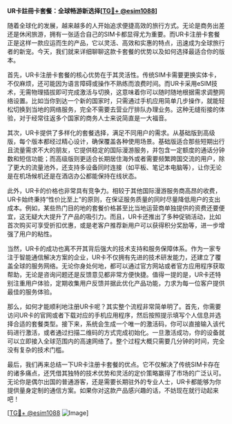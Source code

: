 **UR卡註冊卡套餐：全球畅游新选择[[TG💪+ @esim1088](https://t.me/s/esim1088)]**

随着全球化的发展，越来越多的人开始追求便捷高效的旅行方式。无论是商务出差还是休闲旅游，拥有一张适合自己的SIM卡都显得尤为重要。而UR卡注册卡套餐正是这样一款应运而生的产品，它以灵活、高效和实惠的特点，迅速成为全球旅行者的新宠。今天，我们就来详细聊聊这款卡套餐的优势以及如何选择最适合你的版本。

首先，UR卡注册卡套餐的核心优势在于其灵活性。传统SIM卡需要更换实体卡，不仅麻烦，还可能因为语言障碍或操作不熟练而浪费时间。而UR卡采用eSIM技术，无需物理插拔即可完成激活与切换，这意味着你可以随时随地根据需求调整网络设置。比如当你到达一个新的国家时，只需通过手机应用简单几步操作，就能轻松切换到当地的网络服务，完全不需要去营业厅排队办理业务。这种无缝衔接的体验，对于经常往返多个国家的商务人士来说简直是一大福音。

其次，UR卡提供了多样化的套餐选择，满足不同用户的需求。从基础版到高级版，每个版本都经过精心设计，确保覆盖各种使用场景。基础版适合那些短期出行且流量需求不大的朋友，它提供稳定的国际漫游服务，并包含一定额度的通话分钟数和短信功能；而高级版则更适合长期居住海外或者需要频繁跨国交流的用户，除了更大的流量池外，还支持多设备同时连接（如平板、笔记本电脑等），让你无论是在机场候机还是在酒店办公都能保持在线状态。

此外，UR卡的价格也非常具有竞争力。相较于其他国际漫游服务商高昂的收费，UR卡始终秉持“性价比至上”的原则，在保证服务质量的同时尽量降低用户的支出成本。例如，某些热门目的地的套餐价格甚至比当地运营商单独提供的资费还要便宜，这无疑大大提升了产品的吸引力。而且，UR卡还推出了多种促销活动，比如首次购买可享受折扣优惠，或是老客户推荐新用户可以获得积分奖励等，进一步增强了用户的粘性。

当然，UR卡的成功也离不开其背后强大的技术支持和服务保障体系。作为一家专注于智能通信解决方案的企业，UR卡不仅拥有先进的技术研发能力，还建立了覆盖全球的服务网络。无论你身处何地，都可以通过官方网站或者官方应用程序获取帮助，无论是咨询问题还是反馈意见都非常方便快捷。值得一提的是，UR卡还特别注重用户体验，定期收集用户反馈并据此优化产品功能，力求为每一位客户提供最佳的服务体验。

那么，如何才能顺利地注册UR卡呢？其实整个流程非常简单明了。首先，你需要访问UR卡的官网或者下载对应的手机应用程序，然后按照提示填写个人信息并选择合适的套餐类型。接下来，系统会生成一个唯一的激活码，你可以直接输入该代码进行激活，或者通过扫描二维码的方式完成初始化。一旦激活成功，你的设备就可以立即接入全球范围内的高速网络了。整个过程大概只需要几分钟的时间，完全没有复杂的技术门槛。

最后，我们再来总结一下UR卡注册卡套餐的优点。它不仅解决了传统SIM卡存在的诸多痛点，还凭借其独特的技术优势和灵活的定价策略赢得了市场的广泛认可。无论你是偶尔出国的普通游客，还是需要长期驻外的专业人士，UR卡都能够为你提供量身定制的通信方案。如果你对这款产品感兴趣的话，不妨现在就行动起来吧！

[[TG💪+ @esim1088](https://t.me/s/esim1088) ![Image](https://i.postimg.cc/4NQfJmqS/Snipaste-2025-05-13-00-14-12.png)]